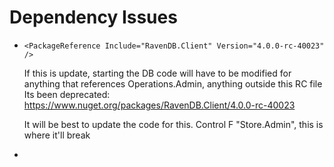# Dependency Issues
-     <PackageReference Include="RavenDB.Client" Version="4.0.0-rc-40023" />
  If this is update, starting the DB code will have to be modified for anything that references Operations.Admin, anything outside this RC file
  Its been deprecated: https://www.nuget.org/packages/RavenDB.Client/4.0.0-rc-40023
  
  It will be best to update the code for this.
  Control F "Store.Admin", this is where it'll break
  
 -